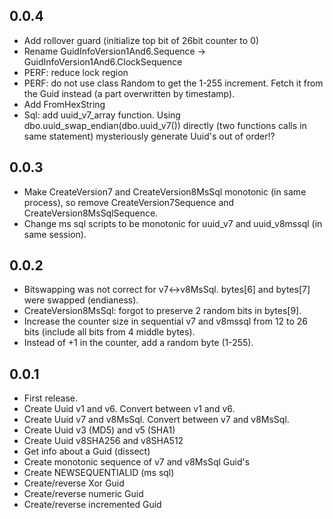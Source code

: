 ## 0.0.4
* Add rollover guard (initialize top bit of 26bit counter to 0)
* Rename GuidInfoVersion1And6.Sequence -> GuidInfoVersion1And6.ClockSequence
* PERF: reduce lock region
* PERF: do not use class Random to get the 1-255 increment. Fetch it from the Guid instead (a part overwritten by timestamp).
* Add FromHexString
* Sql: add uuid_v7_array function. Using dbo.uuid_swap_endian(dbo.uuid_v7()) directly (two functions calls in same statement) mysteriously generate Uuid's out of order!?

## 0.0.3
* Make CreateVersion7 and CreateVersion8MsSql monotonic (in same process), so remove CreateVersion7Sequence and CreateVersion8MsSqlSequence.
* Change ms sql scripts to be monotonic for uuid_v7 and uuid_v8mssql (in same session).

## 0.0.2
* Bitswapping was not correct for v7<->v8MsSql. bytes[6] and bytes[7] were swapped (endianess).
* CreateVersion8MsSql: forgot to preserve 2 random bits in bytes[9].
* Increase the counter size in sequential v7 and v8mssql from 12 to 26 bits (include all bits from 4 middle bytes).
* Instead of +1 in the counter, add a random byte (1-255).

## 0.0.1
* First release.
* Create Uuid v1 and v6. Convert between v1 and v6.
* Create Uuid v7 and v8MsSql. Convert between v7 and v8MsSql.
* Create Uuid v3 (MD5) and v5 (SHA1)
* Create Uuid v8SHA256 and v8SHA512
* Get info about a Guid (dissect)
* Create monotonic sequence of v7 and v8MsSql Guid's
* Create NEWSEQUENTIALID (ms sql)
* Create/reverse Xor Guid
* Create/reverse numeric Guid
* Create/reverse incremented Guid

